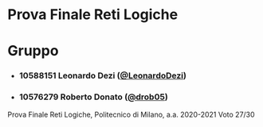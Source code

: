 # Prova Finale Reti Logiche
# Gruppo

- ###   10588151    Leonardo Dezi ([@LeonardoDezi](https://github.com/LeonardoDezi))
- ###   10576279    Roberto Donato ([@drob05](https://github.com/drob05))

Prova Finale Reti Logiche, Politecnico di Milano, a.a. 2020-2021
Voto 27/30
